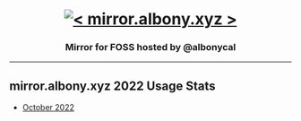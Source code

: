 <h1 align="center">
    <a href="https://mirror.albony.xyz"><img src="https://blog.albony.xyz/mirror.png" alt="< mirror.albony.xyz >"></a>
</h1>
 
<h3 align="center">Mirror for FOSS hosted by @albonycal</h3>

---

## mirror.albony.xyz 2022 Usage Stats

* [October 2022](October_2022.md)

